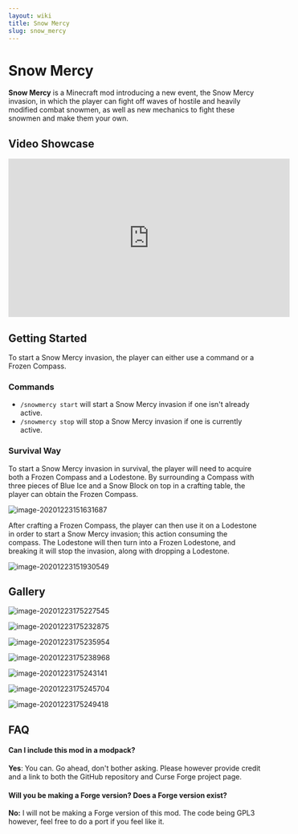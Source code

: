 ```yaml
---
layout: wiki
title: Snow Mercy
slug: snow_mercy
---
```

# Snow Mercy

**Snow Mercy** is a Minecraft mod introducing a new event, the Snow Mercy invasion, in which the player can fight off waves of hostile and heavily modified combat snowmen, as well as new mechanics to fight these snowmen and make them your own.

## Video Showcase

<iframe width="560" height="315" src="https://www.youtube.com/embed/NDRtmo62U4E" frameborder="0" allow="accelerometer; autoplay; clipboard-write; encrypted-media; gyroscope; picture-in-picture" allowfullscreen></iframe>

## Getting Started

To start a Snow Mercy invasion, the player can either use a command or a Frozen Compass.

### Commands

- ``/snowmercy start`` will start a Snow Mercy invasion if one isn't already active.
- ``/snowmercy stop`` will stop a Snow Mercy invasion if one is currently active.

### Survival Way

To start a Snow Mercy invasion in survival, the player will need to acquire both a Frozen Compass and a Lodestone. By surrounding a Compass with three pieces of Blue Ice and a Snow Block on top in a crafting table, the player can obtain the Frozen Compass.

![image-20201223151631687](https://raw.githubusercontent.com/Ladysnake/Snow-Mercy/main/README.assets/image-20201223151631687.png)

After crafting a Frozen Compass, the player can then use it on a Lodestone in order to start a Snow Mercy invasion; this action consuming the compass. The Lodestone will then turn into a Frozen Lodestone, and breaking it will stop the invasion, along with dropping a Lodestone.

![image-20201223151930549](https://raw.githubusercontent.com/Ladysnake/Snow-Mercy/main/README.assets/image-20201223151930549.png)

## Gallery

![image-20201223175227545](https://raw.githubusercontent.com/Ladysnake/Snow-Mercy/main/README.assets/image-20201223175227545.png)

![image-20201223175232875](https://raw.githubusercontent.com/Ladysnake/Snow-Mercy/main/README.assets/image-20201223175232875.png)

![image-20201223175235954](https://raw.githubusercontent.com/Ladysnake/Snow-Mercy/main/README.assets/image-20201223175235954.png)

![image-20201223175238968](https://raw.githubusercontent.com/Ladysnake/Snow-Mercy/main/README.assets/image-20201223175238968.png)

![image-20201223175243141](https://raw.githubusercontent.com/Ladysnake/Snow-Mercy/main/README.assets/image-20201223175243141.png)

![image-20201223175245704](https://raw.githubusercontent.com/Ladysnake/Snow-Mercy/main/README.assets/image-20201223175245704.png)

![image-20201223175249418](https://raw.githubusercontent.com/Ladysnake/Snow-Mercy/main/README.assets/image-20201223175249418.png)

## FAQ

#### Can I include this mod in a modpack?

**Yes**: You can. Go ahead, don't bother asking. Please however provide credit and a link to both the GitHub repository and Curse Forge project page.

#### Will you be making a Forge version? Does a Forge version exist?

**No:** I will not be making a Forge version of this mod. The code being GPL3 however, feel free to do a port if you feel like it.
